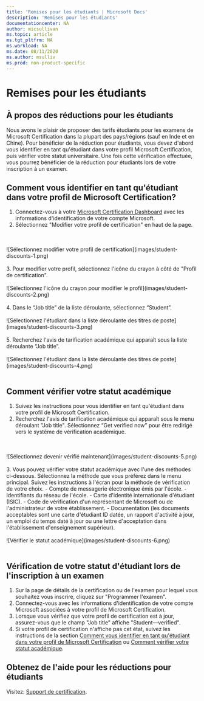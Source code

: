 ```yaml
---
title: 'Remises pour les étudiants | Microsoft Docs'
description: 'Remises pour les étudiants'
documentationcenter: NA 
author: micsullivan
ms.topic: article
ms.tgt_pltfrm: NA
ms.workload: NA
ms.date: 08/11/2020
ms.author: msulliv
ms.prod: non-product-specific
---
```

# Remises pour les étudiants

## À propos des réductions pour les étudiants

Nous avons le plaisir de proposer des tarifs étudiants pour les examens de Microsoft Certification dans la plupart des pays/régions (sauf en Inde et en Chine). Pour bénéficier de la réduction pour étudiants, vous devez d'abord vous identifier en tant qu'étudiant dans votre profil Microsoft Certification, puis vérifier votre statut universitaire. Une fois cette vérification effectuée, vous pourrez bénéficier de la réduction pour étudiants lors de votre inscription à un examen.

## <a name="how-to-identify-yourself-as-student-in-profile"></a> Comment vous identifier en tant qu'étudiant dans votre profil de Microsoft Certification?

1. Connectez-vous à votre [Microsoft Certification Dashboard](https://aka.ms/certdashboard) avec les informations d'identification de votre compte Microsoft.
2. Sélectionnez "Modifier votre profil de certification" en haut de la page.
<br/>
<br/>
![Sélectionnez modifier votre profil de certification](images/student-discounts-1.png)
<br/>
<br/>
3. Pour modifier votre profil, sélectionnez l'icône du crayon à côté de "Profil de certification".
<br/>
<br/>
![Sélectionnez l'icône du crayon pour modifier le profil](images/student-discounts-2.png)
<br/>
<br/>
4. Dans le “Job title” de la liste déroulante, sélectionnez “Student”.
<br/>
<br/>
![Sélectionnez l'étudiant dans la liste déroulante des titres de poste](images/student-discounts-3.png)
<br/>
<br/>
5. Recherchez l'avis de tarification académique qui apparaît sous la liste déroulante “Job title”.
<br/>
<br/>
![Sélectionnez l'étudiant dans la liste déroulante des titres de poste](images/student-discounts-4.png)
<br/>
<br/>

## <a name="how-to-verify-your-academic-status"></a> Comment vérifier votre statut académique

1. Suivez les instructions pour vous identifier en tant qu'étudiant dans votre profil de Microsoft Certification.
2. Recherchez l'avis de tarification académique qui apparaît sous le menu déroulant "Job title". Sélectionnez “Get verified now” pour être redirigé vers le système de vérification académique.
<br/>
<br/>
![Sélectionnez devenir vérifié maintenant](images/student-discounts-5.png)
<br/>
<br/>
3. Vous pouvez vérifier votre statut académique avec l'une des méthodes ci-dessous. Sélectionnez la méthode que vous préférez dans le menu principal. Suivez les instructions à l'écran pour la méthode de vérification de votre choix.
    - Compte de messagerie électronique émis par l'école.
    - Identifiants du réseau de l'école.
    - Carte d'identité internationale d'étudiant (ISIC).
    - Code de vérification d'un représentant de Microsoft ou de l'administrateur de votre établissement.
    - Documentation (les documents acceptables sont une carte d'étudiant ID datée, un rapport d'activité à jour, un emploi du temps daté à jour ou une lettre d'acceptation dans l'établissement d'enseignement supérieur).
<br/>
<br/>
![Vérifier le statut académique](images/student-discounts-6.png)
<br/>
<br/>

## Vérification de votre statut d'étudiant lors de l'inscription à un examen

1. Sur la page de détails de la certification ou de l'examen pour lequel vous souhaitez vous inscrire, cliquez sur "Programmer l'examen".
2. Connectez-vous avec les informations d'identification de votre compte Microsoft associées à votre profil de Microsoft Certification.
3. Lorsque vous vérifiez que votre profil de certification est à jour, assurez-vous que le champ "Job title" affiche "Student—verified".
4. Si votre profil de certification n'affiche pas cet état, suivez les instructions de la section [Comment vous identifier en tant qu'étudiant dans votre profil de Microsoft Certification](#how-to-identify-yourself-as-student-in-profile) ou [Comment vérifier votre statut académique](#how-to-verify-your-academic-status).

## Obtenez de l'aide pour les réductions pour étudiants

Visitez: [Support de certification](/learn/certifications/help).
